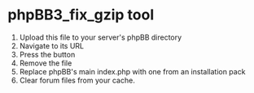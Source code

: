 # phpBB3\_fix\_gzip tool

1. Upload this file to your server's phpBB directory
2. Navigate to its URL
3. Press the button
4. Remove the file
5. Replace phpBB's main index.php with one from an installation pack
6. Clear forum files from your cache.

